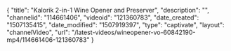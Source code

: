 {
    "title": "Kalorik 2-in-1 Wine Opener and Preserver",
    "description": "",
    "channelid": "114661406",
    "videoid": "121360783",
    "date_created": "1507135415",
    "date_modified": "1507919397",
    "type": "captivate",
    "layout": "channelVideo",
    "url": "\/latest-videos\/wineopener-vo-60842190-mp4\/114661406-121360783"
}